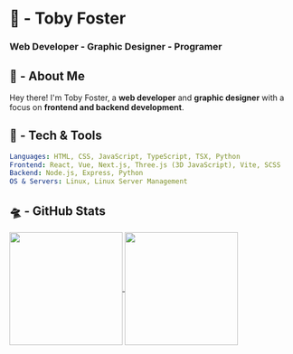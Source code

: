 # 🦄 - Toby Foster 
### Web Developer - Graphic Designer - Programer


## 👾 - About Me

Hey there! I'm Toby Foster, a **web developer** and **graphic designer** with a focus on **frontend and backend development**.


## 💾 - Tech & Tools

```yaml
Languages: HTML, CSS, JavaScript, TypeScript, TSX, Python
Frontend: React, Vue, Next.js, Three.js (3D JavaScript), Vite, SCSS
Backend: Node.js, Express, Python
OS & Servers: Linux, Linux Server Management
```

## 🛸 - GitHub Stats
<a href="https://github.com/anuraghazra/github-readme-stats">
  <img height=200 align="center" src="https://github-readme-stats.vercel.app/api?username=confjuzen&show_icons=true&theme=rose_pine&card_width=470" />
</a>
<a href="https://github.com/anuraghazra/convoychat">
  <img height=200 align="center" src="https://github-readme-stats.vercel.app/api/top-langs/?username=confjuzen&layout=compact&theme=rose_pine&size_weight=0.1&count_weight=0.9&card_width=380" />
</a>
